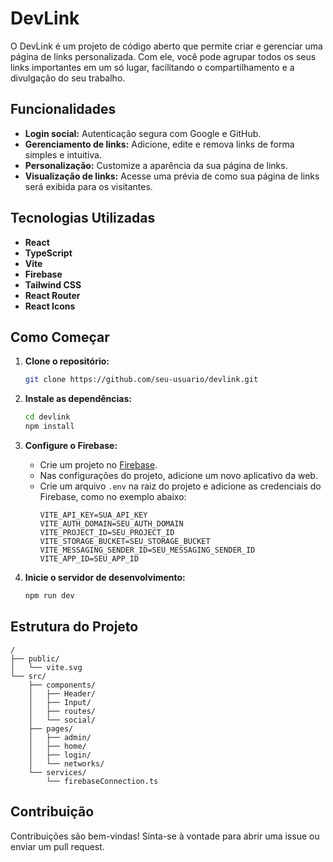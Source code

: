 # DevLink

O DevLink é um projeto de código aberto que permite criar e gerenciar uma página de links personalizada. Com ele, você pode agrupar todos os seus links importantes em um só lugar, facilitando o compartilhamento e a divulgação do seu trabalho.

## Funcionalidades

- **Login social:** Autenticação segura com Google e GitHub.
- **Gerenciamento de links:** Adicione, edite e remova links de forma simples e intuitiva.
- **Personalização:** Customize a aparência da sua página de links.
- **Visualização de links:** Acesse uma prévia de como sua página de links será exibida para os visitantes.

## Tecnologias Utilizadas

- **React**
- **TypeScript**
- **Vite**
- **Firebase**
- **Tailwind CSS**
- **React Router**
- **React Icons**

## Como Começar

1.  **Clone o repositório:**

    ```bash
    git clone https://github.com/seu-usuario/devlink.git
    ```

2.  **Instale as dependências:**

    ```bash
    cd devlink
    npm install
    ```

3.  **Configure o Firebase:**

    - Crie um projeto no [Firebase](https://console.firebase.google.com/).
    - Nas configurações do projeto, adicione um novo aplicativo da web.
    - Crie um arquivo `.env` na raiz do projeto e adicione as credenciais do Firebase, como no exemplo abaixo:
      ```
      VITE_API_KEY=SUA_API_KEY
      VITE_AUTH_DOMAIN=SEU_AUTH_DOMAIN
      VITE_PROJECT_ID=SEU_PROJECT_ID
      VITE_STORAGE_BUCKET=SEU_STORAGE_BUCKET
      VITE_MESSAGING_SENDER_ID=SEU_MESSAGING_SENDER_ID
      VITE_APP_ID=SEU_APP_ID
      ```

4.  **Inicie o servidor de desenvolvimento:**

    ```bash
    npm run dev
    ```

## Estrutura do Projeto

```
/
├── public/
│   └── vite.svg
└── src/
    ├── components/
    │   ├── Header/
    │   ├── Input/
    │   ├── routes/
    │   └── social/
    ├── pages/
    │   ├── admin/
    │   ├── home/
    │   ├── login/
    │   └── networks/
    └── services/
        └── firebaseConnection.ts
```

## Contribuição

Contribuições são bem-vindas! Sinta-se à vontade para abrir uma issue ou enviar um pull request.